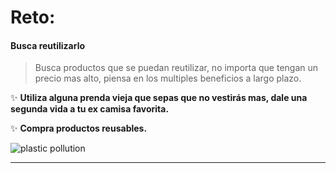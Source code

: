 [by]: <> (Eduardo avila)
[date]: <> (8 de marzo 2020)
[title]: <> (Di adios a las toallas humedas)

# Reto: 

#### Busca reutilizarlo 

 > Busca productos que se puedan reutilizar, no importa que tengan un precio mas alto, piensa en los multiples beneficios a largo plazo.

 :sparkles: **Utiliza alguna prenda vieja que sepas que no vestirás mas, dale una segunda vida a tu ex camisa favorita.**

 :sparkles: **Compra productos reusables.**

![plastic pollution](http://45.77.98.187:3007/image/icons8-t-shirt-512.png/{{token}})


----

